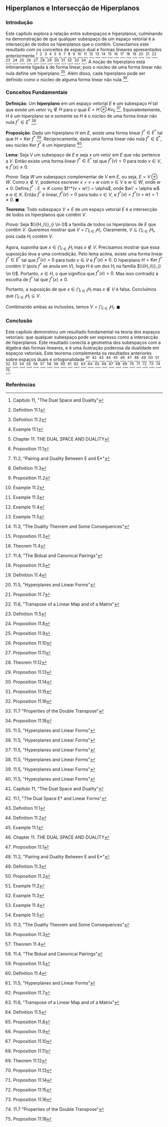 ## Hiperplanos e Intersecção de Hiperplanos

### Introdução
Este capítulo explora a relação entre subespaços e hiperplanos, culminando na demonstração de que qualquer subespaço de um espaço vetorial é a intersecção de todos os hiperplanos que o contêm. Conectamos este resultado com os conceitos de espaço dual e formas lineares apresentados anteriormente [^1], [^3], [^4], [^5], [^6], [^7], [^8], [^9], [^10], [^11], [^12], [^13], [^14], [^15], [^16], [^17], [^18], [^19], [^20], [^21], [^22], [^23], [^24], [^25], [^26], [^27], [^28], [^29], [^30], [^31], [^32], [^33], [^34], [^35]. A noção de hiperplano está intimamente ligada à de forma linear, pois o núcleo de uma forma linear não nula define um hiperplano [^21]. Além disso, cada hiperplano pode ser definido como o núcleo de alguma forma linear não nula [^21].

### Conceitos Fundamentais

**Definição**: Um **hiperplano** em um espaço vetorial *E* é um subespaço *H* tal que existe um vetor $v_0 \notin H$ para o qual $E = H \oplus Kv_0$ [^21]. Equivalentemente, *H* é um hiperplano se e somente se *H* é o núcleo de uma forma linear não nula $f^* \in E^*$ [^21].

**Proposição**: Dado um hiperplano *H* em *E*, existe uma forma linear $f^* \in E^*$ tal que $H = \text{Ker } f^*$ [^21]. Reciprocamente, dada uma forma linear não nula $f^* \in E^*$, seu núcleo $\text{Ker } f^*$ é um hiperplano [^21].

**Lema**: Seja *V* um subespaço de *E* e seja *x* um vetor em *E* que não pertence a *V*. Então existe uma forma linear $f^* \in E^*$ tal que $f^*(v) = 0$ para todo $v \in V$, e $f^*(x) \neq 0$.

*Prova:* Seja $W$ um subespaço complementar de *V* em *E*, ou seja, $E = V \oplus W$. Como $x \notin V$, podemos escrever $x = v + w$ com $v \in V$ e $w \in W$, onde $w \neq 0$. Defina $f^*: E \to K$ como $f^*(v + w\') = \alpha$, onde $w\' = \alpha w$ e $\alpha \in K$. Então $f^*$ é linear, $f^*(v) = 0$ para todo $v \in V$, e $f^*(x) = f^*(v + w) = 1 \neq 0$. $\blacksquare$

**Teorema**: Todo subespaço $V \neq E$ de um espaço vetorial *E* é a intersecção de todos os hiperplanos que contêm *V*.

*Prova:* Seja $\\{H_i\\}_{i \in I}$ a família de todos os hiperplanos de *E* que contêm *V*. Queremos mostrar que $V = \bigcap_{i \in I} H_i$. Claramente, $V \subseteq \bigcap_{i \in I} H_i$, pois cada $H_i$ contém *V*.

Agora, suponha que $x \in \bigcap_{i \in I} H_i$ mas $x \notin V$. Precisamos mostrar que essa suposição leva a uma contradição. Pelo lema acima, existe uma forma linear $f^* \in E^*$ tal que $f^*(v) = 0$ para todo $v \in V$ e $f^*(x) \neq 0$. O hiperplano $H = \text{Ker } f^*$ contém *V* (pois $f^*$ se anula em *V*), logo $H$ é um dos $H_i$ na família $\\{H_i\\}_{i \in I}$. Portanto, $x \in H$, o que significa que $f^*(x) = 0$. Mas isso contradiz a escolha de $f^*$ tal que $f^*(x) \neq 0$.

Portanto, a suposição de que $x \in \bigcap_{i \in I} H_i$ mas $x \notin V$ é falsa. Concluímos que $\bigcap_{i \in I} H_i \subseteq V$.

Combinando ambas as inclusões, temos $V = \bigcap_{i \in I} H_i$. $\blacksquare$

### Conclusão

Este capítulo demonstrou um resultado fundamental na teoria dos espaços vetoriais: que qualquer subespaço pode ser expresso como a intersecção de hiperplanos. Este resultado conecta a geometria dos subespaços com a álgebra das formas lineares, e é uma ilustração poderosa da dualidade em espaços vetoriais. Este teorema complementa os resultados anteriores sobre espaços duais e ortogonalidade [^1], [^2], [^3], [^4], [^5], [^6], [^7], [^8], [^9], [^10], [^11], [^12], [^13], [^14], [^15], [^16], [^17], [^18], [^19], [^20], [^21], [^22], [^23], [^24], [^25], [^26], [^27], [^28], [^29], [^30], [^31], [^32], [^33], [^34], [^35].

### Referências
[^1]: Capítulo 11, "The Dual Space and Duality"
[^2]: 11.1, "The Dual Space E* and Linear Forms"
[^3]: Definition 11.1
[^4]: Definition 11.2
[^5]: Example 11.1
[^6]: Chapter 11. THE DUAL SPACE AND DUALITY
[^7]: Proposition 11.1
[^8]: 11.2, "Pairing and Duality Between E and E*"
[^9]: Definition 11.3
[^10]: Proposition 11.2
[^11]: Example 11.2
[^12]: Example 11.3
[^13]: Example 11.4
[^14]: Example 11.5
[^15]: 11.3, "The Duality Theorem and Some Consequences"
[^16]: Proposition 11.3
[^17]: Theorem 11.4
[^18]: 11.4, "The Bidual and Canonical Pairings"
[^19]: Proposition 11.5
[^20]: Definition 11.4
[^21]: 11.5, "Hyperplanes and Linear Forms"
[^22]: Proposition 11.7
[^23]: 11.6, "Transpose of a Linear Map and of a Matrix"
[^24]: Definition 11.5
[^25]: Proposition 11.8
[^26]: Proposition 11.9
[^27]: Proposition 11.10
[^28]: Proposition 11.11
[^29]: Theorem 11.12
[^30]: Proposition 11.13
[^31]: Proposition 11.14
[^32]: Proposition 11.15
[^33]: Proposition 11.16
[^34]: 11.7 "Properties of the Double Transpose"
[^35]: Proposition 11.18
[^36]: 11.8 "The Four Fundamental Subspaces"
<!-- END -->